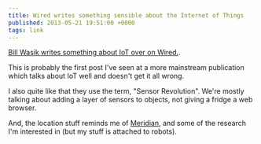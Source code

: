 ```yaml
---
title: Wired writes something sensible about the Internet of Things
published: 2013-05-21 19:51:00 +0000
tags: link
---
```


[Bill Wasik writes something about IoT over on Wired.][post].

This is probably the first post I've seen at a more mainstream publication which
talks about IoT well and doesn't get it all wrong. 

I also quite like that they use the term, "Sensor Revolution". We're mostly talking 
about adding a layer of sensors to objects, not giving a fridge a web browser.

And, the location stuff reminds me of [Meridian][], and some of the research I'm 
interested in (but my stuff is attached to robots).

[post]: http://www.wired.com/gadgetlab/2013/05/internet-of-things/all/
[Meridian]: http://www.meridianapps.com/

